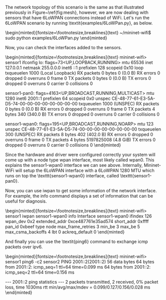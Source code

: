 The network topology of this scenario is the same as that illustrated previously in Figure~\ref{fig:mesh}, however, we are now dealing with sensors that have 6LoWPAN connections instead of WiFi. Let's run the 6LoWPAN scenario by running \textit{examples/6LoWPan.py}, as below.

\begin{minted}[fontsize=\footnotesize,breaklines]{text}
~/mininet-wifi$ sudo python examples/6LoWPan.py
\end{minted}

Now, you can check the interfaces added to the sensors.

\begin{minted}[fontsize=\footnotesize,breaklines]{text}
mininet-wifi> sensor1 ifconfig
lo: flags=73<UP,LOOPBACK,RUNNING>  mtu 65536
        inet 127.0.0.1  netmask 255.0.0.0
        inet6 ::1  prefixlen 128  scopeid 0x10<host>
        loop  txqueuelen 1000  (Local Loopback)
        RX packets 0  bytes 0 (0.0 B)
        RX errors 0  dropped 0  overruns 0  frame 0
        TX packets 0  bytes 0 (0.0 B)
        TX errors 0  dropped 0 overruns 0  carrier 0  collisions 0

sensor1-pan0: flags=4163<UP,BROADCAST,RUNNING,MULTICAST>  mtu 1280
        inet6 2001::1  prefixlen 64  scopeid 0x0<global>
        unspec CE-48-77-61-E3-5A-D5-74-00-00-00-00-00-00-00-00  txqueuelen 1000  (UNSPEC)
        RX packets 0  bytes 0 (0.0 B)
        RX errors 0  dropped 0  overruns 0  frame 0
        TX packets 4  bytes 340 (340.0 B)
        TX errors 0  dropped 0 overruns 0  carrier 0  collisions 0

sensor1-wpan0: flags=195<UP,BROADCAST,RUNNING,NOARP>  mtu 123
        unspec CE-48-77-61-E3-5A-D5-74-00-00-00-00-00-00-00-00  txqueuelen 300  (UNSPEC)
        RX packets 8  bytes 402 (402.0 B)
        RX errors 0  dropped 0  overruns 0  frame 0
        TX packets 4  bytes 5197825008 (4.8 GiB)
        TX errors 0  dropped 0 overruns 0  carrier 0  collisions 0
\end{minted}

Since the hardware and driver were configured correctly your system will come up with a node type wpan interface, most likely called wpan0. This explains the sensor1-wpan0 interface we can see above. Internally, Mininet-WiFi will setup the 6LoWPAN interface with a 6LoWPAN 1280 MTU which runs on top the \texttt{sensor1-wpan0} interface, called \texttt{sensor1-pan0}.


Now, you can use iwpan to get some information of the network interface. For example, the info command displays a set of information that can be useful for diagnosis.

\begin{minted}[fontsize=\footnotesize,breaklines]{text}
mininet-wifi> sensor1 iwpan sensor1-wpan0 info
Interface sensor1-wpan0
	ifindex 126
	wpan_dev 0x2
	extended_addr 0xce487761e35ad574
	short_addr 0xffff
	pan_id 0xbeef
	type node
	max_frame_retries 3
	min_be 3
	max_be 5
	max_csma_backoffs 4
	lbt 0
	ackreq_default 0
\end{minted}

And finally you can use the \textit{ping6} command to exchange icmp packets over ipv6.

\begin{minted}[fontsize=\footnotesize,breaklines]{text}
mininet-wifi> sensor1 ping6 -c2 sensor2
PING 2001::2(2001::2) 56 data bytes
64 bytes from 2001::2: icmp_seq=1 ttl=64 time=0.099 ms
64 bytes from 2001::2: icmp_seq=2 ttl=64 time=0.156 ms

--- 2001::2 ping statistics ---
2 packets transmitted, 2 received, 0% packet loss, time 1030ms
rtt min/avg/max/mdev = 0.099/0.127/0.156/0.028 ms
\end{minted}
